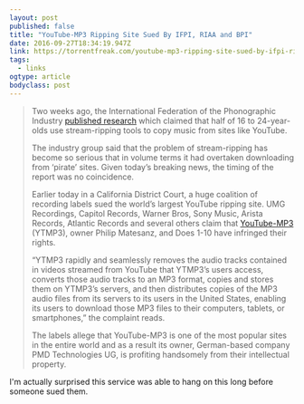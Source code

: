 ```yaml
---
layout: post 
published: false 
title: "YouTube-MP3 Ripping Site Sued By IFPI, RIAA and BPI" 
date: 2016-09-27T18:34:19.947Z 
link: https://torrentfreak.com/youtube-mp3-ripping-site-sued-by-ifpi-riaa-and-bpi-160926/ 
tags:
  - links
ogtype: article 
bodyclass: post 
---
```


> Two weeks ago, the International Federation of the Phonographic Industry [published research](https://torrentfreak.com/stream-ripping-problem-worse-than-pirate-sites-ifpi-says-160913/) which claimed that half of 16 to 24-year-olds use stream-ripping tools to copy music from sites like YouTube.
> 
> The industry group said that the problem of stream-ripping has become so serious that in volume terms it had overtaken downloading from ‘pirate’ sites. Given today’s breaking news, the timing of the report was no coincidence.
> 
> Earlier today in a California District Court, a huge coalition of recording labels sued the world’s largest YouTube ripping site. UMG Recordings, Capitol Records, Warner Bros, Sony Music, Arista Records, Atlantic Records and several others claim that [YouTube-MP3](http://www.youtube-mp3.org/) (YTMP3), owner Philip Matesanz, and Does 1-10 have infringed their rights.
> 
> “YTMP3 rapidly and seamlessly removes the audio tracks contained in videos streamed from YouTube that YTMP3’s users access, converts those audio tracks to an MP3 format, copies and stores them on YTMP3’s servers, and then distributes copies of the MP3 audio files from its servers to its users in the United States, enabling its users to download those MP3 files to their computers, tablets, or smartphones,” the complaint reads.
> 
> The labels allege that YouTube-MP3 is one of the most popular sites in the entire world and as a result its owner, German-based company PMD Technologies UG, is profiting handsomely from their intellectual property.

I'm actually surprised this service was able to hang on this long before someone sued them. 